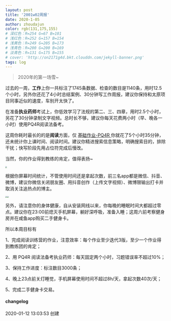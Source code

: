 ```yaml
---
layout: post
title: '2001w02周报'
date: 2020-1-05
author: zhoudajun
color: rgb(131,175,155)
# 深红色：R=254 G=67 B=101
# 浅红色：R=252 G=157 B=154
# 浅黄色：R=249 G=205 B=173
# 浅青色：R=200 G=200 B=169
# 淡青色：R=131 G=175 B=155
# cover: 'http://on2171g4d.bkt.clouddn.com/jekyll-banner.png'
tags: log
---
```


> 2020年的第一场雪~

过去的一周，**工作**上你一共标注了1745条数据、检查的数目是1140条，用时12.5个小时，另外你还花了4小时总结案例、30分钟写工作周报，建议你保持和太原项目同事近似的速度，车别开太快了。

在准备**执业药师**考试上，你低效学习了法规的第二、三、四章，用时2.5个小时，另花了30分钟录制文字视频。总时长不够，建议你每天花费两小时（早、晚各一小时）使用PQ4R阅读法备考。

这周你耗时最长的的是**阅读**方面，仅 [基础作业-PQ4R ](http://zhoudajun.club/2020/01/10/read-M1W1.html)你就花了5个小时35分钟，还未统计你上课时间、阅读时间。建议你精进搜索信息策略，明确搜索目的，排除干扰；快写阶段先用占位符完成后慢改。

当然，你的作业得到教练的肯定，值得表扬~

<img src="https://tva1.sinaimg.cn/large/006tNbRwgy1gato1niksjj30n00ultar.jpg" style="zoom:33%;" />

根据你屏幕时间统计，不管使用时间还是拿起次数，前三名app都是微信、抖音、微博，建议你微信关闭朋友圈、用抖音创作（上传文字视频）、微博限输出打卡并取消关注追热点的博主。

<img src="https://tva1.sinaimg.cn/large/006tNbRwgy1gato4t32gij30n01dsjuh.jpg" style="zoom:33%;" /><img src="https://tva1.sinaimg.cn/large/006tNbRwgy1gato51j2gtj30n01dswh4.jpg" style="zoom:33%;" />

 

另外，请注意你的身体健康，自从安装网线以来，你每晚的睡眠时间大都超过零点。建议你在23:00前熄灭手机屏幕，躺好深呼吸，准备入睡；这周六前考察健身房并在咸鱼app购买二手健身卡。



所以本周目标有

1、完成阅读训练营的作业，注意效率：每个作业至少迭代3版，至少一个作业得到教练团的肯定；

2、用 PQ4R 阅读法备考执业药师：每天固定两个小时，习题错误率不超过10%；

3、保持工作进度：标注数目3000条；

4、晚上23点前关灯睡觉，手机屏幕使用时间不超过8h/天，拿起次数40次/天；

5、完成二手健身卡交易。



#### changelog

2020-01-12 13:03:53 创建



